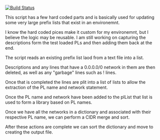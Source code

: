 [![Build Status](https://travis-ci.org/dancwilliams/Prefix_List_Script.svg?branch=plist_cicd)](https://travis-ci.org/dancwilliams/Prefix_List_Script)

This script has a few hard coded parts and is basically used for updating some very large prefix lists that exist in an environemnt.

I know the hard coded pices make it custom for my environemnt, but I believe the logic may be reusable.  I am still working on
capturing the descriptions form the test loaded PLs and then adding them back at the end.

The script reads an existing prefix list laod from a text file into a list.

Descriptions and any lines that have a 0.0.0.0/0 network in them are then deleted, as well as any "garbage" lines such as ! lines.

Once that is completed the lines are plit into a list of lists to allow the extraction of the PL name and network statement.

Once the PL name and network have been added to the plList that list is used to form a library based on PL names.

Once we have all the networks in a dictionary and associated with their respective PL name, we can perform a CIDR merge and sort.

After these actions are complete we can sort the dictionary and move to creating the output file.
